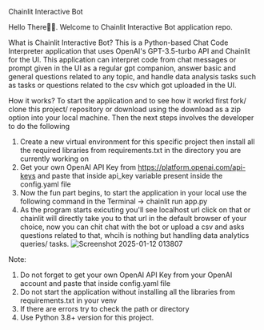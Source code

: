 Chainlit Interactive Bot

Hello There👋🏻. Welcome to Chainlit Interactive Bot application repo.

What is Chainlit Interactive Bot?
This is a Python-based Chat Code Interpreter application that uses OpenAI's GPT-3.5-turbo API and Chainlit for the UI. This application can interpret code from chat messages or prompt given in the UI as a regular gpt companion, answer basic and general questions related to any topic, and handle data analysis tasks such as tasks or questions related to the csv which got uploaded in the UI.

How it works?
To start the application and to see how it workd first fork/ clone this project/ repository or download using the download as a zip option into your local machine.
Then the next steps involves the developer to do the following
1. Create a new virtual environment for this specific project then install all the required libraries from requirements.txt in the directory you are currently working on
2. Get your own OpenAI API Key from https://platform.openai.com/api-keys and paste that inside api_key variable present inside the config.yaml file
3. Now the fun part begins, to start the application in your local use the following command in the Terminal -> chainlit run app.py
4. As the program starts exicuting you'll see localhost url click on that or chainlit will directly take you to that url in the default browser of your choice, now you can chit chat with the bot or upload a csv and asks questions related to that, whcih is nothing but handling data analytics queries/ tasks.
![Screenshot 2025-01-12 013807](https://github.com/user-attachments/assets/9aebb910-4ea2-49b1-ae3a-23c5466d822f)

Note:
1. Do not forget to get your own OpenAI API Key from your OpenAI account and paste that inside config.yaml file
2. Do not start the application without installing all the libraries from requirements.txt in your venv
3. If there are errors try to check the path or directory
4. Use Python 3.8+ version for this project.
